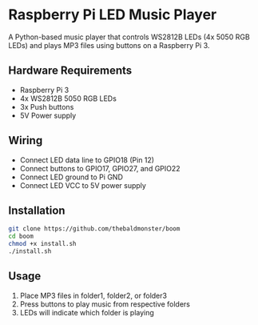 
# Raspberry Pi LED Music Player

A Python-based music player that controls WS2812B LEDs (4x 5050 RGB LEDs) and plays MP3 files using buttons on a Raspberry Pi 3.

## Hardware Requirements
- Raspberry Pi 3
- 4x WS2812B 5050 RGB LEDs
- 3x Push buttons
- 5V Power supply

## Wiring
- Connect LED data line to GPIO18 (Pin 12)
- Connect buttons to GPIO17, GPIO27, and GPIO22
- Connect LED ground to Pi GND
- Connect LED VCC to 5V power supply

## Installation
```bash
git clone https://github.com/thebaldmonster/boom
cd boom
chmod +x install.sh
./install.sh
```

## Usage
1. Place MP3 files in folder1, folder2, or folder3
2. Press buttons to play music from respective folders
3. LEDs will indicate which folder is playing
